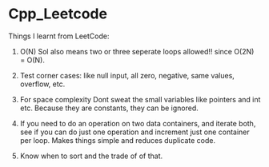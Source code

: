 # Cpp_Leetcode

Things I learnt from LeetCode:

1) O(N) Sol also means two or three seperate loops allowed!! since O(2N) = O(N).

2) Test corner cases: like null input, all zero, negative, same values, overflow, etc.

3) For space complexity Dont sweat the small variables like pointers and int etc. Because they are constants, they can be ignored.

4) If you need to do an operation on two data containers, and iterate both, see if you can do just one operation and increment just one container per loop. Makes things simple and reduces duplicate code.

5) Know when to sort and the trade of of that.


